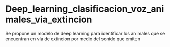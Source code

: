 # Deep_learning_clasificacion_voz_animales_via_extincion
Se propone un modelo de deep learning para identificar los animales que se encuentran en vIa de extincion por medio del sonido que emiten
